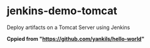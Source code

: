 # jenkins-demo-tomcat
Deploy artifacts on a Tomcat Server using Jenkins

**Cppied from  "https://github.com/yankils/hello-world"**
